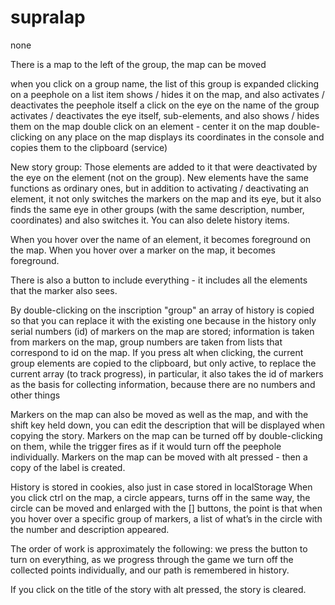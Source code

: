 # supralap
none

There is a map to the left of the group, the map can be moved 

when you click on a group name, the list of this group is expanded 
clicking on a peephole on a list item shows / hides it on the map, and also activates / deactivates the peephole itself 
a click on the eye on the name of the group activates / deactivates the eye itself, sub-elements, and also shows / hides them on the map 
double click on an element - center it on the map 
double-clicking on any place on the map displays its coordinates in the console and copies them to the clipboard (service) 

New story group: 
Those elements are added to it that were deactivated by the eye on the element (not on the group). 
New elements have the same functions as ordinary ones, but in addition to activating / deactivating an element, it not only switches the markers on the map and its eye, 
but it also finds the same eye in other groups (with the same description, number, coordinates) and also switches it. 
You can also delete history items. 

When you hover over the name of an element, it becomes foreground on the map. 
When you hover over a marker on the map, it becomes foreground. 

There is also a button to include everything - it includes all the elements that the marker also sees. 

By double-clicking on the inscription "group" an array of history is copied so that you can replace it with the existing one 
because in the history only serial numbers (id) of markers on the map are stored; information is taken from markers on the map, group numbers are taken from lists that correspond to id on the map. 
If you press alt when clicking, the current group elements are copied to the clipboard, but only active, to replace the current array (to track progress), 
in particular, it also takes the id of markers as the basis for collecting information, because there are no numbers and other things 

Markers on the map can also be moved as well as the map, and with the shift key held down, you can edit the description that will be displayed when copying the story. 
Markers on the map can be turned off by double-clicking on them, while the trigger fires as if it would turn off the peephole individually. 
Markers on the map can be moved with alt pressed - then a copy of the label is created. 

History is stored in cookies, also just in case stored in localStorage 
When you click ctrl on the map, a circle appears, turns off in the same way, the circle can be moved and enlarged with the [] buttons, the point is that when you hover over a specific group of markers, 
a list of what’s in the circle with the number and description appeared. 

The order of work is approximately the following: we press the button to turn on everything, as we progress through the game we turn off the collected points individually, and our path is remembered in history.

If you click on the title of the story with alt pressed, the story is cleared.

